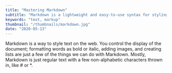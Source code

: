 ```yaml
---
title: "Mastering Markdown"
subtitle: "Markdown is a lightweight and easy-to-use syntax for styling all forms of writing on the GitHub platform."
keywords: "text, markup"
thumbnail: "/thumbnails/markdown.jpg"
date: "2020-05-13"
---
```


Markdown is a way to style text on the web. You control the display of the document; formatting words as bold or italic, adding images, and creating lists are just a few of the things we can do with Markdown. Mostly, Markdown is just regular text with a few non-alphabetic characters thrown in, like # or \*.
